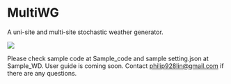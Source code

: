 # MultiWG 
A uni-site and multi-site stochastic weather generator.

![](https://i.imgur.com/9NSyoJj.png)

Please check sample code at Sample_code and sample setting.json at Sample_WD.
User guide is coming soon.
Contact philip928lin@gmail.com if there are any questions.
 



